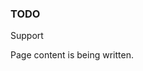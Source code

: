 ﻿<properties
	pageTitle="Support"
    pageName="support"
    parentPageId="13071"
/>

<h3>TODO</h3>
Support

<p>Page content is being written.</p>